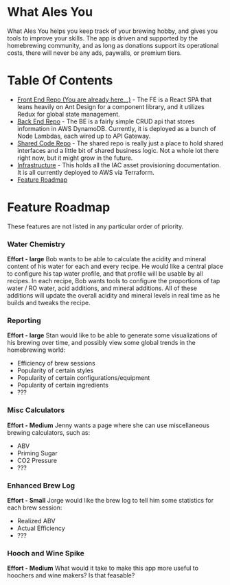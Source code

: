 # What Ales You
What Ales You helps you keep track of your brewing hobby, and gives you tools to improve your skills. The app is driven and supported by the homebrewing community, and as long as donations support its operational costs, there will never be any ads, paywalls, or premium tiers.

# Table Of Contents
- [Front End Repo (You are already here...)](https://github.com/willitsw/brewing-frontend) - The FE is a React SPA that leans heavily on Ant Design for a component library, and it utilizes Redux for global state management.
- [Back End Repo](https://github.com/willitsw/brewing-backend) - The BE is a fairly simple CRUD api that stores information in AWS DynamoDB. Currently, it is deployed as a bunch of Node Lambdas, each wired up to API Gateway.
- [Shared Code Repo](https://github.com/willitsw/brewing-shared) - The shared repo is really just a place to hold shared interfaces and a little bit of shared business logic. Not a whole lot there right now, but it might grow in the future.
- [Infrastructure](https://github.com/willitsw/brewing-infra) - This holds all the IAC asset provisioning documentation. It is all currently deployed to AWS via Terraform.
- [Feature Roadmap](#feature-roadmap)


# Feature Roadmap
These features are not listed in any particular order of priority.

### Water Chemistry
**Effort - large**
Bob wants to be able to calculate the acidity and mineral content of his water for each and every recipe. He would like a central place to configure his tap water profile, and that profile will be usable by all recipes. In each recipe, Bob wants tools to configure the proportions of tap water / RO water, acid additions, and mineral additions. All of these additions will update the overall acidity and mineral levels in real time as he builds and tweaks the recipe.

### Reporting
**Effort - large**
Stan would like to be able to generate some visualizations of his brewing over time, and possibly view some global trends in the homebrewing world:
- Efficiency of brew sessions
- Popularity of certain styles
- Popularity of certain configurations/equipment
- Popularity of certain ingredients
- ???

### Misc Calculators
**Effort - Medium**
Jenny wants a page where she can use miscellaneous brewing calculators, such as:
- ABV
- Priming Sugar
- CO2 Pressure
- ???

### Enhanced Brew Log
**Effort - Small**
Jorge would like the brew log to tell him some statistics for each brew session:
- Realized ABV
- Actual Efficiency
- ???

### Hooch and Wine Spike
**Effort - Medium**
What would it take to make this app more useful to hoochers and wine makers? Is that feasable?

